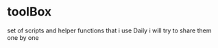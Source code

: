 # toolBox
set of scripts and helper functions that i use Daily i will try to share them one by one 
